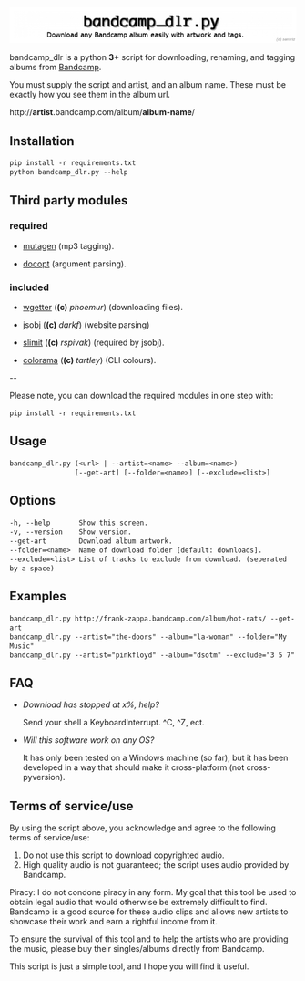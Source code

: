 ![!](.logo.png)

bandcamp_dlr is a python **3+** script for downloading, renaming, and tagging albums from [Bandcamp](http://bandcamp.com/).

You must supply the script and artist, and an album name. These must be exactly how you see them in the album url.

http://**artist**.bandcamp.com/album/**album-name**/

Installation
-----------

    pip install -r requirements.txt
    python bandcamp_dlr.py --help
    

Third party modules
-----

### required ###

* [mutagen](https://pypi.python.org/pypi/mutagen) (mp3 tagging).

* [docopt](https://pypi.python.org/pypi/docopt) (argument parsing).

### included ###

* [wgetter](https://pypi.python.org/pypi/wgetter) (**(c)** *phoemur*) (downloading files).

* jsobj (**(c)** *darkf*) (website parsing)

* [slimit](https://pypi.python.org/pypi/slimit) (**(c)** *rspivak*) (required by jsobj).

* [colorama](https://pypi.python.org/pypi/colorama) (**(c)** *tartley*) (CLI colours).

--

Please note, you can download the required modules in one step with:

    pip install -r requirements.txt

Usage
-----

    bandcamp_dlr.py (<url> | --artist=<name> --album=<name>)
                    [--get-art] [--folder=<name>] [--exclude=<list>]

Options
-----

    -h, --help       Show this screen.
    -v, --version    Show version.
    --get-art        Download album artwork.
    --folder=<name>  Name of download folder [default: downloads].
    --exclude=<list> List of tracks to exclude from download. (seperated by a space)

Examples
-----

    bandcamp_dlr.py http://frank-zappa.bandcamp.com/album/hot-rats/ --get-art
    bandcamp_dlr.py --artist="the-doors" --album="la-woman" --folder="My Music"
    bandcamp_dlr.py --artist="pinkfloyd" --album="dsotm" --exclude="3 5 7"
    
FAQ
-----

* *Download has stopped at x%, help?*

    Send your shell a KeyboardInterrupt. ^C, ^Z, ect.

* *Will this software work on any OS?*

    It has only been tested on a Windows machine (so far), but it has been developed in a way that should make it cross-platform (not cross-pyversion).
    
Terms of service/use
-----

By using the script above, you acknowledge and agree to the following terms of service/use:

1.   Do not use this script to download copyrighted audio.
2.   High quality audio is not guaranteed; the script uses audio provided by Bandcamp.

Piracy: I do not condone piracy in any form. My goal that this tool be used to obtain legal audio that would otherwise be extremely difficult to find. Bandcamp is a good source for these audio clips and allows new artists to showcase their work and earn a rightful income from it. 

To ensure the survival of this tool and to help the artists who are providing the music, please buy their singles/albums directly from Bandcamp.

This script is just a simple tool, and I hope you will find it useful.